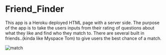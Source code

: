 # Friend_Finder

This app is a Heroku deployed HTML page with a server side.  The purpose of the app is to take the users inputs from their rating of questions about what they like and find who they match to.  There are several built in friends..(kinda like Myspace Tom) to give users the best chance of a match. 

![match](https://github.com/olsonathan/Friends_Finder/blob/master/match.jpg)

